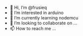- 👋 Hi, I’m @frusieq
- 👀 I’m interested in arduino
- 🌱 I’m currently learning nodemcu
- 💞️ I’m looking to collaborate on ...
- 📫 How to reach me ...

<!---
frusieq/frusieq is a ✨ special ✨ repository because its `README.md` (this file) appears on your GitHub profile.
You can click the Preview link to take a look at your changes.
--->
